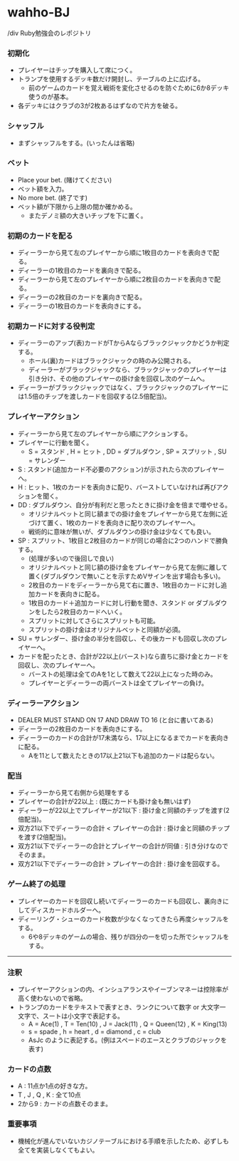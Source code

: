 # wahho-BJ
/div Ruby勉強会のレポジトリ

### 初期化
* プレイヤーはチップを購入して席につく。
* トランプを使用するデッキ数だけ開封し、テーブルの上に広げる。
    * 前のゲームのカードを覚え戦術を変化させるのを防ぐために6か8デッキ使うのが基本。
* 各デッキにはクラブの3が2枚あるはずなので片方を破る。

### シャッフル
* まずシャッフルをする。(いったんは省略)

### ベット
* Place your bet. (賭けてください)
* ベット額を入力。
* No more bet. (終了です)
* ベット額が下限から上限の間か確かめる。
    * またデノミ額の大きいチップを下に置く。

### 初期のカードを配る
* ディーラーから見て左のプレイヤーから順に1枚目のカードを表向きで配る。
* ディーラーの1枚目のカードを裏向きで配る。
* ディーラーから見て左のプレイヤーから順に2枚目のカードを表向きで配る。
* ディーラーの2枚目のカードを裏向きで配る。
* ディーラーの1枚目のカードを表向きにする。

### 初期カードに対する役判定
* ディーラーのアップ(表)カードがTからAならブラックジャックかどうか判定する。
    * ホール(裏)カードはブラックジャックの時のみ公開される。
    * ディーラーがブラックジャックなら、ブラックジャックのプレイヤーは引き分け、その他のプレイヤーの掛け金を回収し次のゲームへ。
* ディーラーがブラックジャックではなく、ブラックジャックのプレイヤーには1.5倍のチップを渡しカードを回収する(2.5倍配当)。

### プレイヤーアクション
* ディーラーから見て左のプレイヤーから順にアクションする。
* プレイヤーに行動を聞く。
    * S = スタンド , H = ヒット , DD = ダブルダウン , SP = スプリット , SU = サレンダー
* S : スタンド(追加カード不必要のアクション)が示されたら次のプレイヤーへ。
* H : ヒット、1枚のカードを表向きに配り、バーストしていなければ再びアクションを聞く。
* DD : ダブルダウン、自分が有利だと思ったときに掛け金を倍まで増やせる。
    * オリジナルベットと同じ額までの掛け金をプレイヤーから見て左側に近づけて置く、1枚のカードを表向きに配り次のプレイヤーへ。
    * 戦術的に意味が無いが、ダブルダウンの掛け金は少なくても良い。
* SP : スプリット、1枚目と2枚目のカードが同じの場合に2つのハンドで勝負する。
    * (処理が多いので後回しで良い)
    * オリジナルベットと同じ額の掛け金をプレイヤーから見て左側に離して置く(ダブルダウンで無いことを示すためVサインを出す場合も多い)。
    * 2枚目のカードをディーラーから見て右に置き、1枚目のカードに対し追加カードを表向きに配る。
    * 1枚目のカード＋追加カードに対し行動を聞き、スタンド or ダブルダウンをしたら2枚目のカードへいく。
    * スプリットに対してさらにスプリットも可能。
    * スプリットの掛け金はオリジナルベットと同額が必須。
* SU = サレンダー、掛け金の半分を回収し、その後カードも回収し次のプレイヤーへ。
* カードを配ったとき、合計が22以上(バースト)なら直ちに掛け金とカードを回収し、次のプレイヤーへ。
    * バーストの処理は全てのAを1として数えて22以上になった時のみ。
    * プレイヤーとディーラーの両バーストは全てプレイヤーの負け。

### ディーラーアクション

* DEALER MUST STAND ON 17 AND DRAW TO 16 (と台に書いてある)
* ディーラーの2枚目のカードを表向きにする。
* ディーラーのカードの合計が17未満なら、17以上になるまでカードを表向きに配る。
    * Aを11として数えたときの17以上21以下も追加のカードは配らない。

### 配当
* ディーラーから見て右側から処理をする
* プレイヤーの合計が22以上 : (既にカードも掛け金も無いはず)
* ディーラーが22以上でプレイヤーが21以下 : 掛け金と同額のチップを渡す(2倍配当)。
* 双方21以下でディーラーの合計 < プレイヤーの合計 : 掛け金と同額のチップを渡す(2倍配当)。
* 双方21以下でディーラーの合計とプレイヤーの合計が同値 : 引き分けなのでそのまま。
* 双方21以下でディーラーの合計 > プレイヤーの合計 : 掛け金を回収する。

### ゲーム終了の処理

* プレイヤーのカードを回収し続いてディーラーのカードも回収し、裏向きにしてディスカードホルダーへ。
* ディーリング・シューのカード枚数が少なくなってきたら再度シャッフルをする。
    * 6や8デッキのゲームの場合、残りが四分の一を切った所でシャッフルをする。

-----

### 注釈
* プレイヤーアクションの内、インシュアランスやイーブンマネーは控除率が高く使わないので省略。
* トランプのカードをテキストで表すとき、ランクについて数字 or 大文字一文字で、スートは小文字で表記する。
    * A = Ace(1) , T = Ten(10) , J = Jack(11) , Q = Queen(12) , K = King(13)
    * s = spade , h = heart , d = diamond , c = club
    * AsJc のように表記する。(例はスペードのエースとクラブのジャックを表す)

### カードの点数
* A : 11点か1点の好きな方。
* T , J , Q , K : 全て10点
* 2から9 : カードの点数そのまま。

### 重要事項
* 機械化が進んでいないカジノテーブルにおける手順を示したため、必ずしも全てを実装しなくてもよい。
